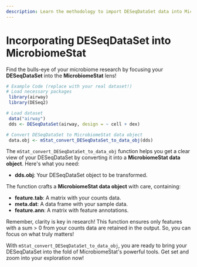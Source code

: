 ```yaml
---
description: Learn the methodology to import DESeqDataSet data into MicrobiomeStat.
---
```


# Incorporating DESeqDataSet into MicrobiomeStat

Find the bulls-eye of your microbiome research by focusing your **DESeqDataSet** into the **MicrobiomeStat** lens!

```r
# Example Code (replace with your real dataset!)
# Load necessary packages
 library(airway)
 library(DESeq2)

# Load dataset
 data("airway")
 dds <- DESeqDataSet(airway, design = ~ cell + dex)

# Convert DESeqDataSet to MicrobiomeStat data object
 data.obj <- mStat_convert_DESeqDataSet_to_data_obj(dds)
```

The `mStat_convert_DESeqDataSet_to_data_obj` function helps you get a clear view of your DESeqDataSet by converting it into a **MicrobiomeStat data object**. Here's what you need:

* **dds.obj**: Your DESeqDataSet object to be transformed.

The function crafts a **MicrobiomeStat data object** with care, containing:

* **feature.tab**: A matrix with your counts data.
* **meta.dat**: A data frame with your sample data.
* **feature.ann**: A matrix with feature annotations.

Remember, clarity is key in research! This function ensures only features with a sum > 0 from your counts data are retained in the output. So, you can focus on what truly matters!

With `mStat_convert_DESeqDataSet_to_data_obj`, you are ready to bring your DESeqDataSet into the fold of MicrobiomeStat's powerful tools. Get set and zoom into your exploration now!&#x20;

